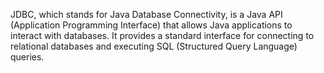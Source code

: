 

JDBC, which stands for Java Database Connectivity, is a Java API (Application Programming Interface) that allows Java applications to interact with databases. It provides a standard interface for connecting to relational databases and executing SQL (Structured Query Language) queries.
